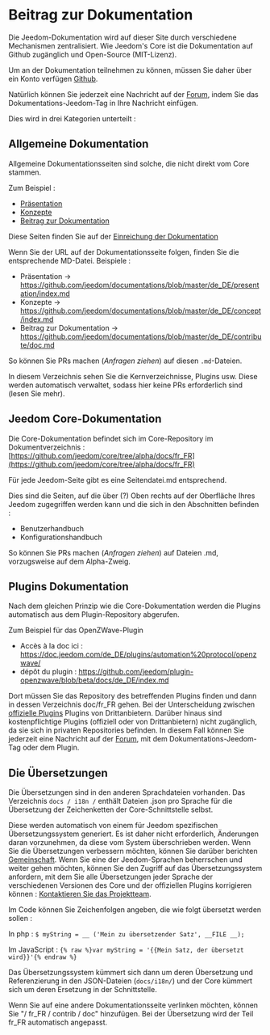 # Beitrag zur Dokumentation

Die Jeedom-Dokumentation wird auf dieser Site durch verschiedene Mechanismen zentralisiert. Wie Jeedom's Core ist die Dokumentation auf Github zugänglich und Open-Source (MIT-Lizenz).

Um an der Dokumentation teilnehmen zu können, müssen Sie daher über ein Konto verfügen [Github](https://github.com/).

Natürlich können Sie jederzeit eine Nachricht auf der [Forum](https://community.jeedom.com/), indem Sie das Dokumentations-Jeedom-Tag in Ihre Nachricht einfügen.

Dies wird in drei Kategorien unterteilt :

## Allgemeine Dokumentation

Allgemeine Dokumentationsseiten sind solche, die nicht direkt vom Core stammen.

Zum Beispiel :

- [Präsentation](https://doc.jeedom.com/de_DE/presentation/)
- [Konzepte](https://doc.jeedom.com/de_DE/concept/)
- [Beitrag zur Dokumentation](https://doc.jeedom.com/de_DE/contribute/doc)

Diese Seiten finden Sie auf der [Einreichung der Dokumentation](https://github.com/jeedom/documentations/tree/master/fr_FR)

Wenn Sie der URL auf der Dokumentationsseite folgen, finden Sie die entsprechende MD-Datei. Beispiele :

- Präsentation -> https://github.com/jeedom/documentations/blob/master/de_DE/presentation/index.md
- Konzepte -> https://github.com/jeedom/documentations/blob/master/de_DE/concept/index.md
- Beitrag zur Dokumentation -> https://github.com/jeedom/documentations/blob/master/de_DE/contribute/doc.md

So können Sie PRs machen (*Anfragen ziehen*) auf diesen `.md`-Dateien.

In diesem Verzeichnis sehen Sie die Kernverzeichnisse, Plugins usw. Diese werden automatisch verwaltet, sodass hier keine PRs erforderlich sind (lesen Sie mehr).


## Jeedom Core-Dokumentation

Die Core-Dokumentation befindet sich im Core-Repository im Dokumentverzeichnis : [https://github.com/jeedom/core/tree/alpha/docs/fr_FR](https://github.com/jeedom/core/tree/alpha/docs/fr_FR)

Für jede Jeedom-Seite gibt es eine Seitendatei.md entsprechend.

Dies sind die Seiten, auf die über (?) Oben rechts auf der Oberfläche Ihres Jeedom zugegriffen werden kann und die sich in den Abschnitten befinden :

- Benutzerhandbuch
- Konfigurationshandbuch

So können Sie PRs machen (*Anfragen ziehen*) auf Dateien .md, vorzugsweise auf dem Alpha-Zweig.


## Plugins Dokumentation

Nach dem gleichen Prinzip wie die Core-Dokumentation werden die Plugins automatisch aus dem Plugin-Repository abgerufen.

Zum Beispiel für das OpenZWave-Plugin

- Accès à la doc ici : https://doc.jeedom.com/de_DE/plugins/automation%20protocol/openzwave/
- dépôt du plugin : https://github.com/jeedom/plugin-openzwave/blob/beta/docs/de_DE/index.md

Dort müssen Sie das Repository des betreffenden Plugins finden und dann in dessen Verzeichnis doc/fr_FR gehen. Bei der Unterscheidung zwischen [offizielle Plugins](https://github.com/jeedom) Plugins von Drittanbietern. Darüber hinaus sind kostenpflichtige Plugins (offiziell oder von Drittanbietern) nicht zugänglich, da sie sich in privaten Repositories befinden. In diesem Fall können Sie jederzeit eine Nachricht auf der [Forum](https://community.jeedom.com/), mit dem Dokumentations-Jeedom-Tag oder dem Plugin.


## Die Übersetzungen

Die Übersetzungen sind in den anderen Sprachdateien vorhanden. Das Verzeichnis `docs / i18n /` enthält Dateien .json pro Sprache für die Übersetzung der Zeichenketten der Core-Schnittstelle selbst.

Diese werden automatisch von einem für Jeedom spezifischen Übersetzungssystem generiert. Es ist daher nicht erforderlich, Änderungen daran vorzunehmen, da diese vom System überschrieben werden. Wenn Sie die Übersetzungen verbessern möchten, können Sie darüber berichten [Gemeinschaft](https://community.jeedom.com/). Wenn Sie eine der Jeedom-Sprachen beherrschen und weiter gehen möchten, können Sie den Zugriff auf das Übersetzungssystem anfordern, mit dem Sie alle Übersetzungen jeder Sprache der verschiedenen Versionen des Core und der offiziellen Plugins korrigieren können : [Kontaktieren Sie das Projektteam](mailto:contact@jeedom.com).

Im Code können Sie Zeichenfolgen angeben, die wie folgt übersetzt werden sollen :

In php : `$ myString = __ ('Mein zu übersetzender Satz', __FILE __);`

Im JavaScript : ``{% raw %}var myString = '{{Mein Satz, der übersetzt wird}}'{% endraw %}``

Das Übersetzungssystem kümmert sich dann um deren Übersetzung und Referenzierung in den JSON-Dateien (`docs/i18n/`) und der Core kümmert sich um deren Ersetzung in der Schnittstelle.

Wenn Sie auf eine andere Dokumentationsseite verlinken möchten, können Sie "/ fr_FR / contrib / doc" hinzufügen. Bei der Übersetzung wird der Teil fr_FR automatisch angepasst.


